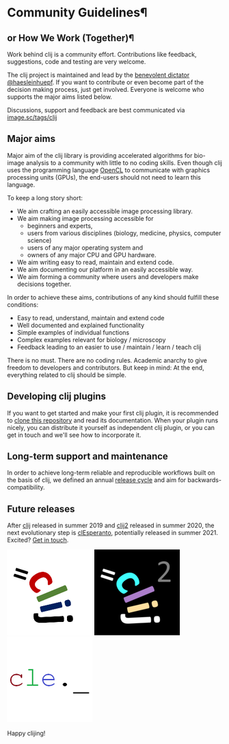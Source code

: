 # Community Guidelines¶
## or How We Work (Together)¶

Work behind clij is a community effort. Contributions like feedback, suggestions, code and testing are very welcome.

The clij project is maintained and lead by the [benevolent dictator](http://oss-watch.ac.uk/resources/benevolentdictatorgovernancemodel) [@haesleinhuepf](https://github.com/haesleinhuepf). If you want to contribute or even
become part of the decision making process, just get involved. Everyone is welcome who supports the major aims listed below.

Discussions, support and feedback are best communicated via [image.sc/tags/clij](https://image.sc/tags/clij)

## Major aims
Major aim of the clij library is providing accelerated algorithms for bio-image analysis to a community with 
little to no coding skills. Even though clij uses the programming language [OpenCL](https://www.khronos.org/opencl/) to
communicate with graphics processing units (GPUs), the end-users should not need to learn this language.

To keep a long story short:
* We aim crafting an easily accessible image processing library.
* We aim making image processing accessible for
  * beginners and experts,
  * users from various disciplines (biology, medicine, physics, computer science)
  * users of any major operating system and
  * owners of any major CPU and GPU hardware.
* We aim writing easy to read, maintain and extend code.
* We aim documenting our platform in an easily accessible way.
* We aim forming a community where users and developers make decisions together.

In order to achieve these aims, contributions of any kind should fulfill these conditions:
* Easy to read, understand, maintain and extend code
* Well documented and explained functionality
* Simple examples of individual functions
* Complex examples relevant for biology / microscopy
* Feedback leading to an easier to use / maintain / learn / teach clij

There is no must. There are no coding rules. Academic anarchy to give freedom to developers and contributors. 
But keep in mind: At the end, everything related to clij should be simple.

## Developing clij plugins
If you want to get started and make your first clij plugin, it is recommended to [clone this repository](https://github.com/clij/clij2-plugin-template) and read its documentation.
When your plugin runs nicely, you can distribute it yourself as independent clij plugin, or you can get in touch and 
we'll see how to incorporate it.

## Long-term support and maintenance
In order to achieve long-term reliable and reproducible workflows built on the basis of clij, we defined an annual [release
cycle](https://clij.github.io/clij-docs/release_cycle) and aim for backwards-compatibility.

## Future releases
After [clij](https://clij.github.io/clij-docs/) released in summer 2019 
and [clij2](https://clij.github.io/clij2-docs/) released in summer 2020, 
the next evolutionary step is [clEsperanto](http://clesperanto.net/), potentially released in summer 2021. Excited? [Get in touch](http://clesperanto.net/).


![Image](images/clij1_logo.png)
![Image](images/clij2_logo.png)
![Image](images/cle_logo.png)

Happy clijing!

